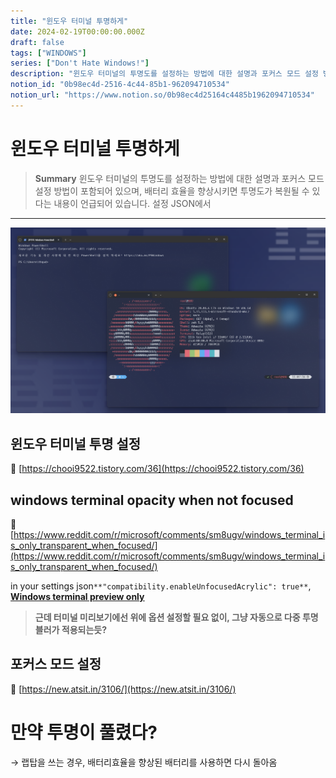 ```yaml
---
title: "윈도우 터미널 투명하게"
date: 2024-02-19T00:00:00.000Z
draft: false
tags: ["WINDOWS"]
series: ["Don't Hate Windows!"]
description: "윈도우 터미널의 투명도를 설정하는 방법에 대한 설명과 포커스 모드 설정 방법이 포함되어 있으며, 배터리 효율을 향상시키면 투명도가 복원될 수 있다는 내용이 언급되어 있습니다. 설정 JSON에서 "
notion_id: "0b98ec4d-2516-4c44-85b1-962094710534"
notion_url: "https://www.notion.so/0b98ec4d25164c4485b1962094710534"
---
```


# 윈도우 터미널 투명하게

> **Summary**
> 윈도우 터미널의 투명도를 설정하는 방법에 대한 설명과 포커스 모드 설정 방법이 포함되어 있으며, 배터리 효율을 향상시키면 투명도가 복원될 수 있다는 내용이 언급되어 있습니다. 설정 JSON에서 

---

![Image](image_43c6457c84b6.png)


## 윈도우 터미널 투명 설정

🔗 [https://chooi9522.tistory.com/36](https://chooi9522.tistory.com/36)

## windows terminal opacity when not focused

🔗 [https://www.reddit.com/r/microsoft/comments/sm8ugv/windows_terminal_is_only_transparent_when_focused/](https://www.reddit.com/r/microsoft/comments/sm8ugv/windows_terminal_is_only_transparent_when_focused/)


in your settings json`**"compatibility.enableUnfocusedAcrylic": true**`, [<u>**Windows terminal preview only**</u>](https://www.microsoft.com/store/productId/9N8G5RFZ9XK3?ocid=pdpshare)


> **근데 터미널 미리보기에선 위에 옵션 설정할 필요 없이, 
그냥 자동으로 다중 투명블러가 적용되는듯?**

## 포커스 모드 설정

🔗 [https://new.atsit.in/3106/](https://new.atsit.in/3106/)

# 만약 투명이 풀렸다?

→ 랩탑을 쓰는 경우, 배터리효율을 향상된 배터리를 사용하면 다시 돌아옴

